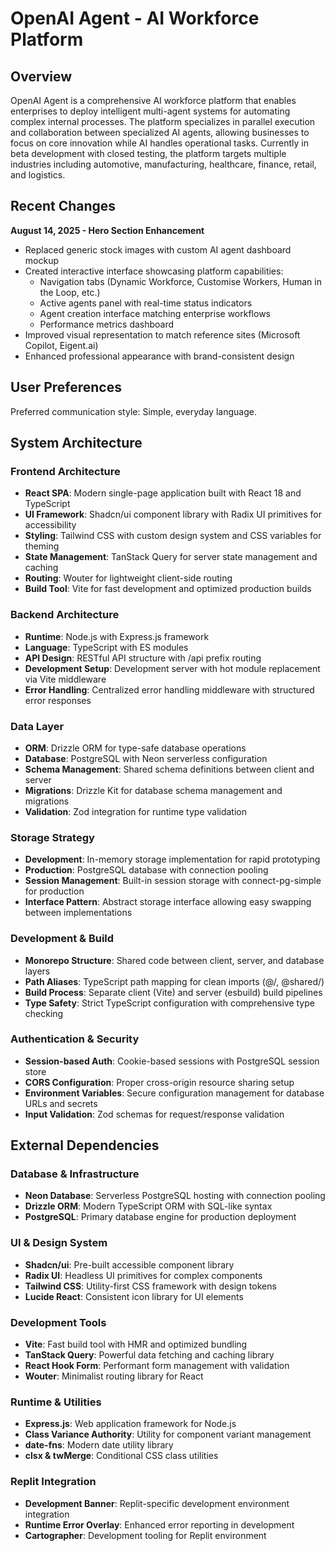 # OpenAI Agent - AI Workforce Platform

## Overview

OpenAI Agent is a comprehensive AI workforce platform that enables enterprises to deploy intelligent multi-agent systems for automating complex internal processes. The platform specializes in parallel execution and collaboration between specialized AI agents, allowing businesses to focus on core innovation while AI handles operational tasks. Currently in beta development with closed testing, the platform targets multiple industries including automotive, manufacturing, healthcare, finance, retail, and logistics.

## Recent Changes

**August 14, 2025 - Hero Section Enhancement**
- Replaced generic stock images with custom AI agent dashboard mockup
- Created interactive interface showcasing platform capabilities:
  - Navigation tabs (Dynamic Workforce, Customise Workers, Human in the Loop, etc.)
  - Active agents panel with real-time status indicators
  - Agent creation interface matching enterprise workflows
  - Performance metrics dashboard
- Improved visual representation to match reference sites (Microsoft Copilot, Eigent.ai)
- Enhanced professional appearance with brand-consistent design

## User Preferences

Preferred communication style: Simple, everyday language.

## System Architecture

### Frontend Architecture
- **React SPA**: Modern single-page application built with React 18 and TypeScript
- **UI Framework**: Shadcn/ui component library with Radix UI primitives for accessibility
- **Styling**: Tailwind CSS with custom design system and CSS variables for theming
- **State Management**: TanStack Query for server state management and caching
- **Routing**: Wouter for lightweight client-side routing
- **Build Tool**: Vite for fast development and optimized production builds

### Backend Architecture
- **Runtime**: Node.js with Express.js framework
- **Language**: TypeScript with ES modules
- **API Design**: RESTful API structure with /api prefix routing
- **Development Setup**: Development server with hot module replacement via Vite middleware
- **Error Handling**: Centralized error handling middleware with structured error responses

### Data Layer
- **ORM**: Drizzle ORM for type-safe database operations
- **Database**: PostgreSQL with Neon serverless configuration
- **Schema Management**: Shared schema definitions between client and server
- **Migrations**: Drizzle Kit for database schema management and migrations
- **Validation**: Zod integration for runtime type validation

### Storage Strategy
- **Development**: In-memory storage implementation for rapid prototyping
- **Production**: PostgreSQL database with connection pooling
- **Session Management**: Built-in session storage with connect-pg-simple for production
- **Interface Pattern**: Abstract storage interface allowing easy swapping between implementations

### Development & Build
- **Monorepo Structure**: Shared code between client, server, and database layers
- **Path Aliases**: TypeScript path mapping for clean imports (@/, @shared/)
- **Build Process**: Separate client (Vite) and server (esbuild) build pipelines
- **Type Safety**: Strict TypeScript configuration with comprehensive type checking

### Authentication & Security
- **Session-based Auth**: Cookie-based sessions with PostgreSQL session store
- **CORS Configuration**: Proper cross-origin resource sharing setup
- **Environment Variables**: Secure configuration management for database URLs and secrets
- **Input Validation**: Zod schemas for request/response validation

## External Dependencies

### Database & Infrastructure
- **Neon Database**: Serverless PostgreSQL hosting with connection pooling
- **Drizzle ORM**: Modern TypeScript ORM with SQL-like syntax
- **PostgreSQL**: Primary database engine for production deployment

### UI & Design System
- **Shadcn/ui**: Pre-built accessible component library
- **Radix UI**: Headless UI primitives for complex components
- **Tailwind CSS**: Utility-first CSS framework with design tokens
- **Lucide React**: Consistent icon library for UI elements

### Development Tools
- **Vite**: Fast build tool with HMR and optimized bundling
- **TanStack Query**: Powerful data fetching and caching library
- **React Hook Form**: Performant form management with validation
- **Wouter**: Minimalist routing library for React

### Runtime & Utilities
- **Express.js**: Web application framework for Node.js
- **Class Variance Authority**: Utility for component variant management
- **date-fns**: Modern date utility library
- **clsx & twMerge**: Conditional CSS class utilities

### Replit Integration
- **Development Banner**: Replit-specific development environment integration
- **Runtime Error Overlay**: Enhanced error reporting in development
- **Cartographer**: Development tooling for Replit environment